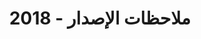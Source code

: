 ﻿---
title: ملاحظات الإصدار - 2018
type: docs
weight: 10
url: /ar/jasperreports/release-notes-2018/
---
